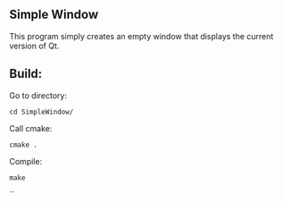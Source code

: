 Simple Window
-------------

This program simply creates an empty window that displays the current
version of Qt.

Build:
------

Go to directory:

`cd SimpleWindow/`

Call cmake:

`cmake .`

Compile:

`make`

``